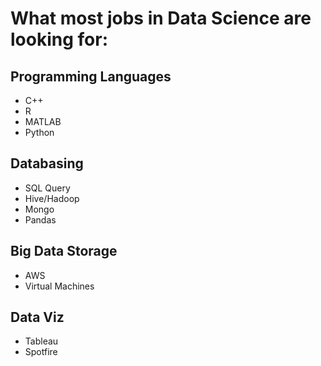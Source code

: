 # What most jobs in Data Science are looking for:
## Programming Languages
* C++
* R
* MATLAB
* Python

## Databasing
* SQL Query
* Hive/Hadoop
* Mongo
* Pandas

## Big Data Storage
* AWS
* Virtual Machines

## Data Viz
* Tableau
* Spotfire

